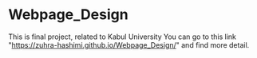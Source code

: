 # Webpage_Design
This is final project, related to Kabul University 
You can go to this link "https://zuhra-hashimi.github.io/Webpage_Design/" and find more detail.

